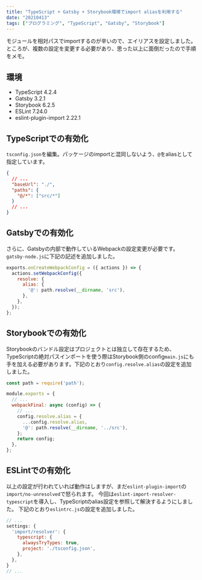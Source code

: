 ```yaml
---
title: "TypeScript + Gatsby + Storybook環境でimport aliasを利用する"
date: "20210413"
tags: ["プログラミング", "TypeScript", "Gatsby", "Storybook"]
---
```


モジュールを相対パスでimportするのが辛いので、エイリアスを設定しました。
ところが、複数の設定を変更する必要があり、思った以上に面倒だったので手順をメモ。

## 環境

- TypeScript 4.2.4
- Gatsby 3.2.1
- Storybook 6.2.5
- ESLint 7.24.0
- eslint-plugin-import 2.22.1

## TypeScriptでの有効化

`tsconfig.json`を編集。パッケージのimportと混同しないよう、`@`をaliasとして指定しています。

```json
{
  // ...
  "baseUrl": "./",
  "paths": {
    "@/*": ["src/*"]
  }
  // ...
}
```

## Gatsbyでの有効化

さらに、Gatsbyの内部で動作しているWebpackの設定変更が必要です。`gatsby-node.js`に下記の記述を追加しました。

```javascript
exports.onCreateWebpackConfig = ({ actions }) => {
  actions.setWebpackConfig({
    resolve: {
      alias: {
        '@': path.resolve(__dirname, 'src'),
      },
    },
  });
};

```

## Storybookでの有効化

Storybookのバンドル設定はプロジェクトとは独立して存在するため、TypeScriptの絶対パスインポートを使う際はStorybook側のconfig`main.js`にも手を加える必要があります。下記のとおり`config.resolve.alias`の設定を追加しました。

```javascript
const path = require('path');

module.exports = {
  // ...
  webpackFinal: async (config) => {
    // ...
    config.resolve.alias = {
      ...config.resolve.alias,
      '@': path.resolve(__dirname, '../src'),
    };
    return config;
  },
};
```

## ESLintでの有効化

以上の設定が行われていれば動作はしますが、まだ`eslint-plugin-import`の`import/no-unresolved`で怒られます。
今回は`eslint-import-resolver-typescript`を導入し、TypeScriptのalias設定を参照して解決するようにしました。
下記のとおり`eslintrc.js`の設定を追加しました。

```javascript
// ...
settings: {
  'import/resolver': {
    typescript: {
      alwaysTryTypes: true,
      project: './tsconfig.json',
    },
  },
}
// ...
```
